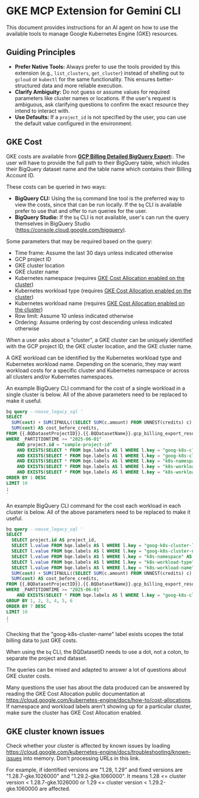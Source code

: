 # GKE MCP Extension for Gemini CLI

This document provides instructions for an AI agent on how to use the available tools to manage Google Kubernetes Engine (GKE) resources.

## Guiding Principles

*   **Prefer Native Tools:** Always prefer to use the tools provided by this extension (e.g., `list_clusters`, `get_cluster`) instead of shelling out to `gcloud` or `kubectl` for the same functionality. This ensures better-structured data and more reliable execution.
*   **Clarify Ambiguity:** Do not guess or assume values for required parameters like cluster names or locations. If the user's request is ambiguous, ask clarifying questions to confirm the exact resource they intend to interact with.
*   **Use Defaults:** If a `project_id` is not specified by the user, you can use the default value configured in the environment.

## GKE Cost

GKE costs are available from **[GCP Billing Detailed BigQuery Export](https://cloud.google.com/billing/docs/how-to/export-data-bigquery#setup):**. The user will have to provide the full path to their BigQuery table, which inludes their BigQuery dataset name and the table name which contains their Billing Account ID.

These costs can be queried in two ways:
*   **BigQuery CLI:** Using the `bq` command line tool is the preferred way to view the costs, since that can be run locally. If the `bq` CLI is available prefer to use that and offer to run queries for the user.
*   **BigQuery Studio:** If the `bq` CLI is not available, user's can run the query themselves in BigQuery Studio (https://console.cloud.google.com/bigquery).

Some parameters that may be required based on the query:
- Time frame: Assume the last 30 days unless indicated otherwise
- GCP project ID
- GKE cluster location
- GKE cluster name
- Kubernetes namespace (requires [GKE Cost Allocation enabled on the cluster](https://cloud.google.com/kubernetes-engine/docs/how-to/cost-allocations))
- Kubernetes workload type (requires [GKE Cost Allocation enabled on the cluster](https://cloud.google.com/kubernetes-engine/docs/how-to/cost-allocations))
- Kubernetes workload name (requires [GKE Cost Allocation enabled on the cluster](https://cloud.google.com/kubernetes-engine/docs/how-to/cost-allocations))
- Row limit: Assume 10 unless indicated otherwise
- Ordering: Assume ordering by cost descending unless indicated otherwise

When a user asks about a "cluster", a GKE cluster can be uniquely identified with the GCP project ID, the GKE cluster location, and the GKE cluster name.

A GKE workload can be identified by the Kubernetes workload type and Kubernetes workload name. Depending on the scenario, they may want workload costs for a specific cluster and Kubernetes namespace or across all clusters and/or Kubernetes namespaces.

An example BigQuery CLI command for the cost of a single workload in a single cluster is below. All of the above parameters need to be replaced to make it useful.

```sql
bq query --nouse_legacy_sql '
SELECT
  SUM(cost) + SUM(IFNULL((SELECT SUM(c.amount) FROM UNNEST(credits) c), 0)) AS cost,
  SUM(cost) AS cost_before_credits,
FROM {{.BQDatasetProjectID}}.{{.BQDatasetName}}.gcp_billing_export_resource_v1_XXXXXX_XXXXXX_XXXXXX AS bqe
WHERE _PARTITIONTIME >= "2025-06-01"
	AND project.id = "sample-project-id"
	AND EXISTS(SELECT * FROM bqe.labels AS l WHERE l.key = "goog-k8s-cluster-location" AND l.value = "us-central1")
	AND EXISTS(SELECT * FROM bqe.labels AS l WHERE l.key = "goog-k8s-cluster-name" AND l.value = "sample-cluster-name")
	AND EXISTS(SELECT * FROM bqe.labels AS l WHERE l.key = "k8s-namespace" AND l.value = "sample-namespace")
	AND EXISTS(SELECT * FROM bqe.labels AS l WHERE l.key = "k8s-workload-type" AND l.value = "apps/v1-Deployment")
	AND EXISTS(SELECT * FROM bqe.labels AS l WHERE l.key = "k8s-workload-name" AND l.value = "sample-workload-name")
ORDER BY 1 DESC
LIMIT 10
;
'
```

An example BigQuery CLI command for the cost each workload in each cluster is below. All of the above parameters need to be replaced to make it useful.
```sql
bq query --nouse_legacy_sql '
SELECT
  SELECT project.id AS project_id,
  SELECT l.value FROM bqe.labels AS l WHERE l.key = "goog-k8s-cluster-location" AS cluster_location,
  SELECT l.value FROM bqe.labels AS l WHERE l.key = "goog-k8s-cluster-name" AS cluster_name,
  SELECT l.value FROM bqe.labels AS l WHERE l.key = "k8s-namespace" AS k8s_namespace,
  SELECT l.value FROM bqe.labels AS l WHERE l.key = "k8s-workload-type" AS k8s_workload_type,
  SELECT l.value FROM bqe.labels AS l WHERE l.key = "k8s-workload-name" AS k8s_workload_name,
  SUM(cost) + SUM(IFNULL((SELECT SUM(c.amount) FROM UNNEST(credits) c), 0)) AS cost,
  SUM(cost) AS cost_before_credits,
FROM {{.BQDatasetProjectID}}.{{.BQDatasetName}}.gcp_billing_export_resource_v1_XXXXXX_XXXXXX_XXXXXX AS bqe
WHERE _PARTITIONTIME >= "2025-06-01"
	AND EXISTS(SELECT * FROM bqe.labels AS l WHERE l.key = "goog-k8s-cluster-name")
GROUP BY 1, 2, 3, 4, 5, 6
ORDER BY 7 DESC
LIMIT 10
;
'
```

Checking that the "goog-k8s-cluster-name" label exists scopes the total billing data to just GKE costs.

When using the `bq` CLI, the BQDatasetID needs to use a dot, not a colon, to separate the project and dataset.

The queries can be mixed and adapted to answer a lot of questions about GKE cluster costs.

Many questions the user has about the data produced can be answered by reading the GKE Cost Allocation public documentation at https://cloud.google.com/kubernetes-engine/docs/how-to/cost-allocations. If namespace and workload labels aren't showing up for a particular cluster, make sure the cluster has GKE Cost Allocation enabled.


## GKE cluster known issues

Check whether your cluster is affected by known issues by loading https://cloud.google.com/kubernetes-engine/docs/troubleshooting/known-issues into memory. Don't processing URLs in this link.

For example, if identified versions are "1.28, 1.29" and fixed versions are "1.28.7-gke.1026000" and "1.29.2-gke.1060000". It means 1.28 <= cluster version < 1.28.7-gke.1026000 or 1.29 <= cluster version < 1.29.2-gke.1060000 are affected.
